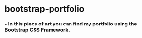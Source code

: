 # bootstrap-portfolio
### - In this piece of art you can find my portfolio using the **Bootstrap CSS Framework**.
